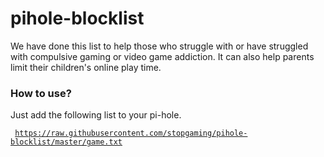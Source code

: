 # pihole-blocklist
<p>We have done this list to help those who struggle with or have struggled with compulsive gaming or video game addiction. It can also help parents limit their children's online play time.</p>

### How to use?
  Just add the following list to your pi-hole.

  <code> https://raw.githubusercontent.com/stopgaming/pihole-blocklist/master/game.txt </code>
